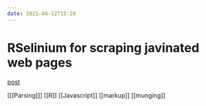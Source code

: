 ```yaml
---
date: 2021-04-12T15:29
---
```


# RSelinium for scraping javinated web pages

[post](https://guillaumepressiat.github.io/blog/2021/04/RSelenium-paginated-tables)

[[[Parsing]]]
[[R]]
[[Javascript]]
[[markup]]
[[munging]]

